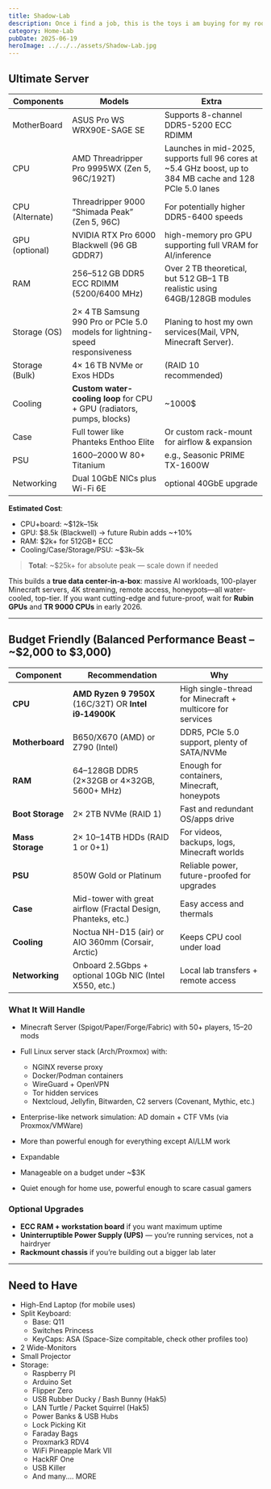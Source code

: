 ```yaml
---
title: Shadow-Lab
description: Once i find a job, this is the toys i am buying for my room's decoration.
category: Home-Lab
pubDate: 2025-06-19
heroImage: ../../../assets/Shadow-Lab.jpg
---
```


## Ultimate Server

| Components      | Models                                                                        | Extra                                                                                                     |
| --------------- | ----------------------------------------------------------------------------- | --------------------------------------------------------------------------------------------------------- |
| MotherBoard     | ASUS Pro WS WRX90E-SAGE SE                                                    | Supports 8-channel DDR5-5200 ECC RDIMM                                                                    |
| CPU             | AMD Threadripper Pro 9995WX (Zen 5, 96C/192T)                                 | Launches in mid-2025, supports full 96 cores at ~5.4 GHz boost, up to 384 MB cache and 128 PCle 5.0 lanes |
| CPU (Alternate) | Threadripper 9000 “Shimada Peak” (Zen 5, 96C)                                 | For potentially higher DDR5-6400 speeds                                                                   |
| GPU (optional)  | NVIDIA RTX Pro 6000 Blackwell (96 GB GDDR7)                                   | high-memory pro GPU supporting full VRAM for AI/inference                                                 |
| RAM             | 256–512 GB DDR5 ECC RDIMM (5200/6400 MHz)                                     | Over 2 TB theoretical, but 512 GB–1 TB realistic using 64GB/128GB modules                                 |
| Storage (OS)    | 2× 4 TB Samsung 990 Pro or PCIe 5.0 models for lightning-speed responsiveness | Planing to host my own services(Mail, VPN, Minecraft Server).                                             |
| Storage (Bulk)  | 4× 16 TB NVMe or Exos HDDs                                                    | (RAID 10 recommended)                                                                                     |
| Cooling         | **Custom water-cooling loop** for CPU + GPU (radiators, pumps, blocks)        | ~1000$                                                                                                    |
| Case            | Full tower like Phanteks Enthoo Elite                                         | Or custom rack-mount for airflow & expansion                                                              |
| PSU             | 1600–2000 W 80+ Titanium                                                      | e.g., Seasonic PRIME TX-1600W                                                                             |
| Networking      | Dual 10GbE NICs plus Wi-Fi 6E                                                 |  optional 40GbE upgrade                                                                                   |

**Estimated Cost**:
- CPU+board: ~$12k–15k    
- GPU: $8.5k (Blackwell) → future Rubin adds ~+10%
- RAM: $2k+ for 512GB+ ECC
- Cooling/Case/Storage/PSU: ~$3k–5k      

> **Total**: ~$25k+ for absolute peak — scale down if needed

This builds a **true data center-in-a-box**: massive AI workloads, 100-player Minecraft servers, 4K streaming, remote access, honeypots—all water-cooled, top-tier. If you want cutting-edge and future-proof, wait for **Rubin GPUs** and **TR 9000 CPUs** in early 2026.

---

## Budget Friendly (Balanced Performance Beast – ~$2,000 to $3,000)

| Component        | Recommendation                                                | Why                                                       |
| ---------------- | ------------------------------------------------------------- | --------------------------------------------------------- |
| **CPU**          | **AMD Ryzen 9 7950X** (16C/32T) OR **Intel i9‑14900K**        | High single-thread for Minecraft + multicore for services |
| **Motherboard**  | B650/X670 (AMD) or Z790 (Intel)                               | DDR5, PCIe 5.0 support, plenty of SATA/NVMe               |
| **RAM**          | 64–128GB DDR5 (2×32GB or 4×32GB, 5600+ MHz)                   | Enough for containers, Minecraft, honeypots               |
| **Boot Storage** | 2× 2TB NVMe (RAID 1)                                          | Fast and redundant OS/apps drive                          |
| **Mass Storage** | 2× 10–14TB HDDs (RAID 1 or 0+1)                               | For videos, backups, logs, Minecraft worlds               |
| **PSU**          | 850W Gold or Platinum                                         | Reliable power, future-proofed for upgrades               |
| **Case**         | Mid-tower with great airflow (Fractal Design, Phanteks, etc.) | Easy access and thermals                                  |
| **Cooling**      | Noctua NH-D15 (air) or AIO 360mm (Corsair, Arctic)            | Keeps CPU cool under load                                 |
| **Networking**   | Onboard 2.5Gbps + optional 10Gb NIC (Intel X550, etc.)        | Local lab transfers + remote access                       |

### What It Will Handle
- Minecraft Server (Spigot/Paper/Forge/Fabric) with 50+ players, 15–20 mods

- Full Linux server stack (Arch/Proxmox) with:    
    - NGINX reverse proxy
    - Docker/Podman containers
    - WireGuard + OpenVPN
    - Tor hidden services
    - Nextcloud, Jellyfin, Bitwarden, C2 servers (Covenant, Mythic, etc.)
- Enterprise-like network simulation: AD domain + CTF VMs (via Proxmox/VMWare)
- More than powerful enough for everything except AI/LLM work
- Expandable
- Manageable on a budget under ~$3K
- Quiet enough for home use, powerful enough to scare casual gamers

### Optional Upgrades
- **ECC RAM + workstation board** if you want maximum uptime
- **Uninterruptible Power Supply (UPS)** — you’re running services, not a hairdryer
- **Rackmount chassis** if you’re building out a bigger lab later

---
## Need to Have

- High-End Laptop (for mobile uses)
- Split Keyboard:
	- Base: Q11
	- Switches Princess
	- KeyCaps: ASA (Space-Size compitable, check other profiles too)
- 2 Wide-Monitors
- Small Projector
- Storage:
	- Raspberry PI
	- Arduino Set
	- Flipper Zero
	- USB Rubber Ducky / Bash Bunny (Hak5)
	- LAN Turtle / Packet Squirrel (Hak5)
	- Power Banks & USB Hubs
	- Lock Picking Kit
	- Faraday Bags
	- Proxmark3 RDV4
	- WiFi Pineapple Mark VII
	- HackRF One
	- USB Killer
	- And many.... MORE